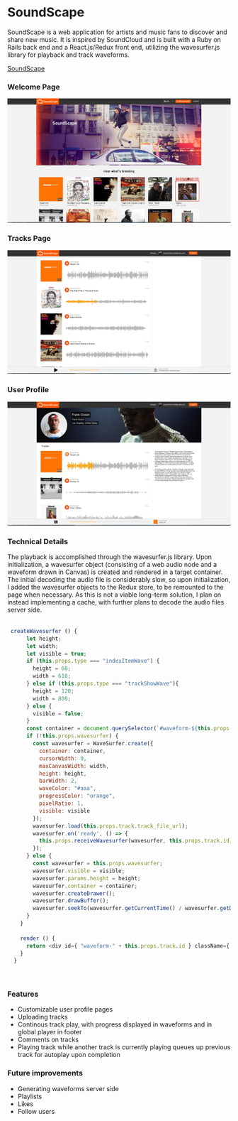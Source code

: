 # SoundScape

SoundScape is a web application for artists and music fans to discover and share new music. It is inspired by SoundCloud and is built with a Ruby on Rails back end and a React.js/Redux front end, utilizing the wavesurfer.js library for playback and track waveforms.

[SoundScape](http://www.sound-scape.net)

### Welcome Page

![welcome](https://github.com/gbhmt/SoundScape/blob/master/docs/wireframes/welcome-page-screenshot.jpg)


### Tracks Page 

![tracks-index](https://github.com/gbhmt/SoundScape/blob/master/docs/wireframes/tracks-index-screenshot.jpg)


### User Profile

![user-profile](https://github.com/gbhmt/SoundScape/blob/master/docs/wireframes/user-page-screenshot.jpg)


### Technical Details

The playback is accomplished through the wavesurfer.js library. Upon initialization, a wavesurfer object (consisting of a web audio node and a waveform drawn in Canvas) is created and rendered in a target container. The initial decoding the audio file is considerably slow, so upon initialization, I added the wavesurfer objects to the Redux store, to be remounted to the page when necessary. As this is not a viable long-term solution, I plan on instead implementing a cache, with further plans to decode the audio files server side. 


```javascript

 createWavesurfer () {
      let height;
      let width;
      let visible = true;
      if (this.props.type === "indexItemWave") {
        height = 60;
        width = 618;
      } else if (this.props.type === "trackShowWave"){
        height = 120;
        width = 800;
      } else {
        visible = false;
      }
      const container = document.querySelector(`#waveform-${this.props.track.id}`);
      if (!this.props.wavesurfer) {
        const wavesurfer = WaveSurfer.create({
          container: container,
          cursorWidth: 0,
          maxCanvasWidth: width,
          height: height,
          barWidth: 2,
          waveColor: "#aaa",
          progressColor: "orange",
          pixelRatio: 1,
          visible: visible
        });
        wavesurfer.load(this.props.track.track_file_url);
        wavesurfer.on('ready', () => {
          this.props.receiveWavesurfer(wavesurfer, this.props.track.id);
        });
      } else {
        const wavesurfer = this.props.wavesurfer;
        wavesurfer.visible = visible;
        wavesurfer.params.height = height;
        wavesurfer.container = container;
        wavesurfer.createDrawer();
        wavesurfer.drawBuffer();
        wavesurfer.seekTo(wavesurfer.getCurrentTime() / wavesurfer.getDuration());
      }
    }

    render () {
      return <div id={ "waveform-" + this.props.track.id } className={ this.props.type }></div>;
    }
  }
  
  
  ```
  
### Features
  
* Customizable user profile pages
* Uploading tracks
* Continous track play, with progress displayed in waveforms and in global player in footer
* Comments on tracks
* Playing track while another track is currently playing queues up previous track for autoplay upon completion


### Future improvements

* Generating waveforms server side
* Playlists
* Likes
* Follow users
